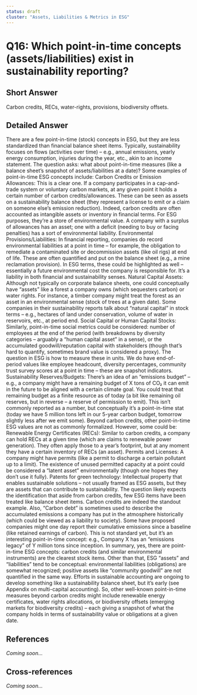 ```yaml
---
status: draft
cluster: "Assets, Liabilities & Metrics in ESG"
---
```


# Q16: Which point-in-time concepts (assets/liabilities) exist in sustainability reporting?

## Short Answer

Carbon credits, RECs, water-rights, provisions, biodiversity offsets.

## Detailed Answer

There are a few point-in-time (stock) concepts in ESG, but they are less standardized than financial balance sheet items. Typically, sustainability focuses on flows (activities over time) – e.g., annual emissions, yearly energy consumption, injuries during the year, etc., akin to an income statement. The question asks: what about point-in-time measures (like a balance sheet’s snapshot of assets/liabilities at a date)?
Some examples of point-in-time ESG concepts include:
Carbon Credits or Emission Allowances: This is a clear one. If a company participates in a cap-and-trade system or voluntary carbon markets, at any given point it holds a certain number of carbon credits/allowances. These can be seen as assets on a sustainability balance sheet (they represent a license to emit or a claim on someone else’s emission reduction). Indeed, carbon credits are often accounted as intangible assets or inventory in financial terms. For ESG purposes, they’re a store of environmental value. A company with a surplus of allowances has an asset; one with a deficit (needing to buy or facing penalties) has a sort of environmental liability.
Environmental Provisions/Liabilities: In financial reporting, companies do record environmental liabilities at a point in time – for example, the obligation to remediate a contaminated site or decommission assets (like oil rigs) at end of life. These are often quantified and put on the balance sheet (e.g., a mine reclamation provision). In ESG terms, these could be highlighted as well – essentially a future environmental cost the company is responsible for. It’s a liability in both financial and sustainability senses.
Natural Capital Assets: Although not typically on corporate balance sheets, one could conceptually have “assets” like a forest a company owns (which sequesters carbon) or water rights. For instance, a timber company might treat the forest as an asset in an environmental sense (stock of trees at a given date). Some companies in their sustainability reports talk about “natural capital” in stock terms – e.g., hectares of land under conservation, volume of water in reservoirs, etc., at period end.
Social Capital or Human Capital Stocks: Similarly, point-in-time social metrics could be considered: number of employees at the end of the period (with breakdowns by diversity categories – arguably a “human capital asset” in a sense), or the accumulated goodwill/reputation capital with stakeholders (though that’s hard to quantify, sometimes brand value is considered a proxy). The question in ESG is how to measure these in units. We do have end-of-period values like employee headcount, diversity percentages, community trust survey scores at a point in time – these are snapshot indicators.
Sustainability Reserves/Budgets: There’s an idea of an “emissions budget” – e.g., a company might have a remaining budget of X tons of CO₂ it can emit in the future to be aligned with a certain climate goal. You could treat that remaining budget as a finite resource as of today (a bit like remaining oil reserves, but in reverse – a reserve of permission to emit). This isn’t commonly reported as a number, but conceptually it’s a point-in-time stat (today we have 5 million tons left in our 5-year carbon budget, tomorrow slightly less after we emit some).
Beyond carbon credits, other point-in-time ESG values are not as commonly formalized. However, some could be:
Renewable Energy Certificates (RECs): Similar to carbon credits, a company can hold RECs at a given time (which are claims to renewable power generation). They often apply those to a year’s footprint, but at any moment they have a certain inventory of RECs (an asset).
Permits and Licenses: A company might have permits (like a permit to discharge a certain pollutant up to a limit). The existence of unused permitted capacity at a point could be considered a “latent asset” environmentally (though one hopes they don’t use it fully).
Patents for green technology: Intellectual property that enables sustainable solutions – not usually framed as ESG assets, but they are assets that can contribute to sustainability.
The question likely expects the identification that aside from carbon credits, few ESG items have been treated like balance sheet items. Carbon credits are indeed the standout example. Also, “Carbon debt” is sometimes used to describe the accumulated emissions a company has put in the atmosphere historically (which could be viewed as a liability to society). Some have proposed companies might one day report their cumulative emissions since a baseline (like retained earnings of carbon). This is not standard yet, but it’s an interesting point-in-time concept: e.g., Company X has an “emissions legacy” of Y million tons since inception.
In summary, yes, there are point-in-time ESG concepts: carbon credits (and similar environmental instruments) are the clearest stock items. Other than that, ESG “assets” and “liabilities” tend to be conceptual: environmental liabilities (obligations) are somewhat recognized; positive assets like “community goodwill” are not quantified in the same way. Efforts in sustainable accounting are ongoing to develop something like a sustainability balance sheet, but it’s early (see Appendix on multi-capital accounting). So, other well-known point-in-time measures beyond carbon credits might include renewable energy certificates, water rights allocations, or biodiversity offsets (emerging markets for biodiversity credits) – each giving a snapshot of what the company holds in terms of sustainability value or obligations at a given date.

## References

*Coming soon...*

## Cross-references

*Coming soon...*